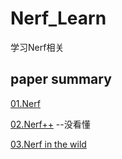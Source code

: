 # Nerf_Learn
学习Nerf相关

## paper summary
[01.Nerf](https://github.com/gjgjgjfff/Nerf_Learn/blob/main/paper%20summary/01.Nerf.md)

[02.Nerf++](https://github.com/gjgjgjfff/Nerf_Learn/blob/main/paper%20summary/02.Nerf%2B%2B.md) --没看懂

[03.Nerf in the wild](https://github.com/gjgjgjfff/Nerf_Learn/blob/main/paper%20summary/03.Nerf%20in%20the%20wild.md)
